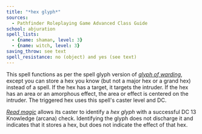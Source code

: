 ```yaml
---
title: "*hex glyph*"
sources:
  - Pathfinder Roleplaying Game Advanced Class Guide
school: abjuration
spell_lists:
  - {name: shaman, level: 3}
  - {name: witch, level: 3}
saving_throw: see text
spell_resistance: no (object) and yes (see text)
---
```


This spell functions as per the spell glyph version of [*glyph of warding*](/spells/glyph-of-warding/), except you can store a hex you know (but not a major hex or a grand hex) instead of a spell. If the hex has a target, it targets the intruder. If the hex has an area or an amorphous effect, the area or effect is centered on the intruder. The triggered hex uses this spell's caster level and DC.

[*Read magic*](/spells/read-magic/) allows its caster to identify a *hex glyph* with a successful DC 13 Knowledge (arcana) check. Identifying the glyph does not discharge it and indicates that it stores a hex, but does not indicate the effect of that hex.

